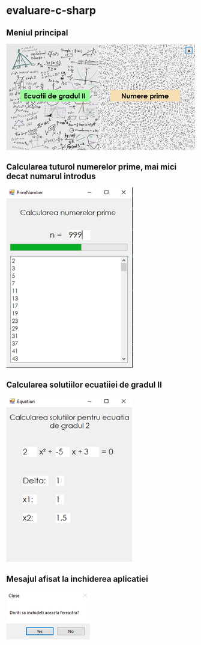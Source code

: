 # evaluare-c-sharp

## Meniul principal
![Main Form](Screens/MainForm.png)

## Calcularea tuturol numerelor prime, mai mici decat numarul introdus
![Main Form](Screens/PrimeNum.png)  

## Calcularea solutiilor ecuatiiei de gradul II
![Main Form](Screens/Equation.png)   

## Mesajul afisat la inchiderea aplicatiei
![Main Form](Screens/Close.png)  

